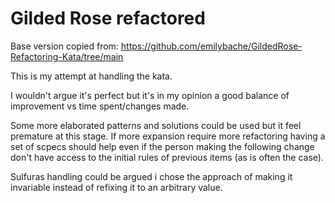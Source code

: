 # Gilded Rose refactored

Base version copied from: https://github.com/emilybache/GildedRose-Refactoring-Kata/tree/main

This is my attempt at handling the kata. 

I wouldn't argue it's perfect but it's in my opinion a good balance of improvement vs time spent/changes made.

Some more elaborated patterns and solutions could be used but it feel premature at this stage. If more expansion require more refactoring having a set of scpecs should help even if the person making the following change don't have access to the initial rules of previous items (as is often the case).

Sulfuras handling could be argued i chose the approach of making it invariable instead of refixing it to an arbitrary value.
